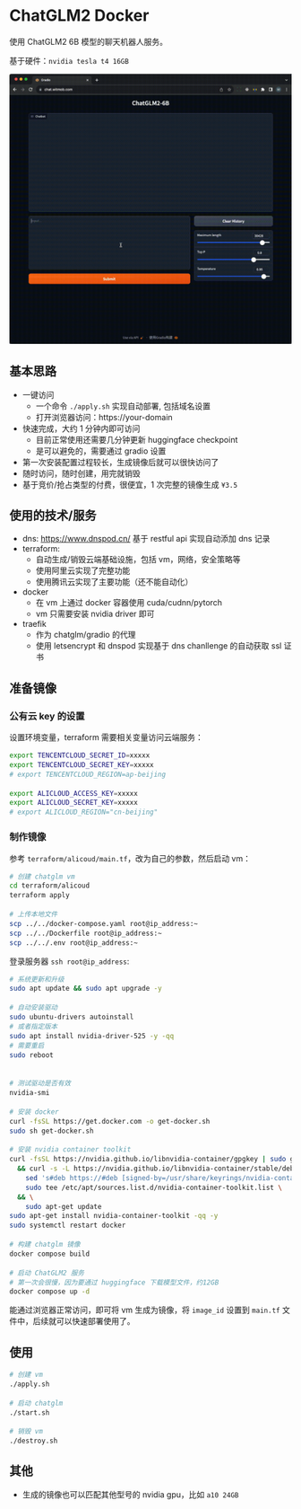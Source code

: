 # ChatGLM2 Docker

使用 ChatGLM2 6B 模型的聊天机器人服务。

基于硬件：`nvidia tesla t4 16GB`

![](./demo.gif)

## 基本思路

- 一键访问
    - 一个命令 `./apply.sh` 实现自动部署, 包括域名设置
    - 打开浏览器访问：https://your-domain 
- 快速完成，大约 1 分钟内即可访问 
    - 目前正常使用还需要几分钟更新 huggingface checkpoint
    - 是可以避免的，需要通过 gradio 设置
- 第一次安装配置过程较长，生成镜像后就可以很快访问了
- 随时访问，随时创建，用完就销毁
- 基于竞价/抢占类型的付费，很便宜，1 次完整的镜像生成 `¥3.5`

## 使用的技术/服务

- dns: https://www.dnspod.cn/ 基于 restful api 实现自动添加 dns 记录
- terraform: 
    - 自动生成/销毁云端基础设施，包括 vm，网络，安全策略等
    - 使用阿里云实现了完整功能
    - 使用腾讯云实现了主要功能（还不能自动化）
- docker
    - 在 vm 上通过 docker 容器使用 cuda/cudnn/pytorch
    - vm 只需要安装 nvidia driver 即可
- traefik 
    - 作为 chatglm/gradio 的代理
    - 使用 letsencrypt 和 dnspod 实现基于 dns chanllenge 的自动获取 ssl 证书



## 准备镜像

### 公有云 key 的设置

设置环境变量，terraform 需要相关变量访问云端服务：

```bash
export TENCENTCLOUD_SECRET_ID=xxxxx
export TENCENTCLOUD_SECRET_KEY=xxxxx
# export TENCENTCLOUD_REGION=ap-beijing

export ALICLOUD_ACCESS_KEY=xxxxx
export ALICLOUD_SECRET_KEY=xxxxx
# export ALICLOUD_REGION="cn-beijing"
```

### 制作镜像


参考 `terraform/alicoud/main.tf`，改为自己的参数，然后启动 vm：

```bash
# 创建 chatglm vm
cd terraform/alicoud
terraform apply

# 上传本地文件
scp ../../docker-compose.yaml root@ip_address:~
scp ../../Dockerfile root@ip_address:~
scp ../../.env root@ip_address:~
```

登录服务器 `ssh root@ip_address`:

```bash
# 系统更新和升级
sudo apt update && sudo apt upgrade -y

# 自动安装驱动
sudo ubuntu-drivers autoinstall
# 或者指定版本
sudo apt install nvidia-driver-525 -y -qq
# 需要重启
sudo reboot


# 测试驱动是否有效
nvidia-smi

# 安装 docker
curl -fsSL https://get.docker.com -o get-docker.sh
sudo sh get-docker.sh

# 安装 nvidia container toolkit
curl -fsSL https://nvidia.github.io/libnvidia-container/gpgkey | sudo gpg --dearmor -o /usr/share/keyrings/nvidia-container-toolkit-keyring.gpg \
  && curl -s -L https://nvidia.github.io/libnvidia-container/stable/deb/nvidia-container-toolkit.list | \
    sed 's#deb https://#deb [signed-by=/usr/share/keyrings/nvidia-container-toolkit-keyring.gpg] https://#g' | \
    sudo tee /etc/apt/sources.list.d/nvidia-container-toolkit.list \
  && \
    sudo apt-get update
sudo apt-get install nvidia-container-toolkit -qq -y
sudo systemctl restart docker

# 构建 chatglm 镜像
docker compose build

# 启动 ChatGLM2 服务
# 第一次会很慢，因为要通过 huggingface 下载模型文件，约12GB
docker compose up -d
```

能通过浏览器正常访问，即可将 vm 生成为镜像，将 `image_id` 设置到 `main.tf` 文件中，后续就可以快速部署使用了。

## 使用

```bash
# 创建 vm 
./apply.sh

# 启动 chatglm
./start.sh

# 销毁 vm
./destroy.sh
```

## 其他

- 生成的镜像也可以匹配其他型号的 nvidia gpu，比如 `a10 24GB`
